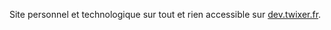 Site personnel et technologique sur tout et rien accessible sur [dev.twixer.fr](http://dev.twixer.fr/).
